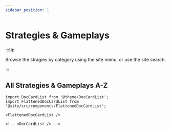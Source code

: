 ```yaml
---
sidebar_position: 1
---
```


# Strategies & Gameplays

:::tip

Browse the stragies by category using the site menu, or use the site search.

:::

## All Strategies & Gameplays A-Z

```mdx-code-block
import DocCardList from '@theme/DocCardList';
import FlattenedDocCardList from '@site/src/components/FlattenedDocCardList';

<FlattenedDocCardList />

<!-- <DocCardList /> -->
```
